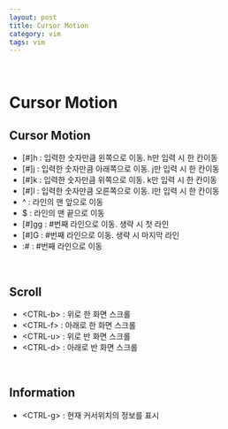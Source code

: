 ```yaml
---
layout: post
title: Cursor Motion
category: vim
tags: vim
---
```


&nbsp;

# Cursor Motion

## Cursor Motion

- [#]h : 입력한 숫자만큼 왼쪽으로 이동. h만 입력 시 한 칸이동
- [#]j : 입력한 숫자만큼 아래쪽으로 이동. j만 입력 시 한 칸이동
- [#]k : 입력한 숫자만큼 위쪽으로 이동. k만 입력 시 한 칸이동
- [#]l : 입력한 숫자만큼 오른쪽으로 이동. l만 입력 시 한 칸이동
- ^ : 라인의 맨 앞으로 이동
- $ : 라인의 맨 끝으로 이동
- [#]gg : #번째 라인으로 이동. 생략 시 첫 라인
- [#]G : #번째 라인으로 이동. 생략 시 마지막 라인
- :# : #번째 라인으로 이동

&nbsp;

## Scroll

- \<CTRL-b> : 위로 한 화면 스크롤
- \<CTRL-f> : 아래로 한 화면 스크롤
- \<CTRL-u> : 위로 반 화면 스크롤
- \<CTRL-d> : 아래로 반 화면 스크롤

&nbsp;

## Information

- \<CTRL-g> : 현재 커서위치의 정보를 표시

